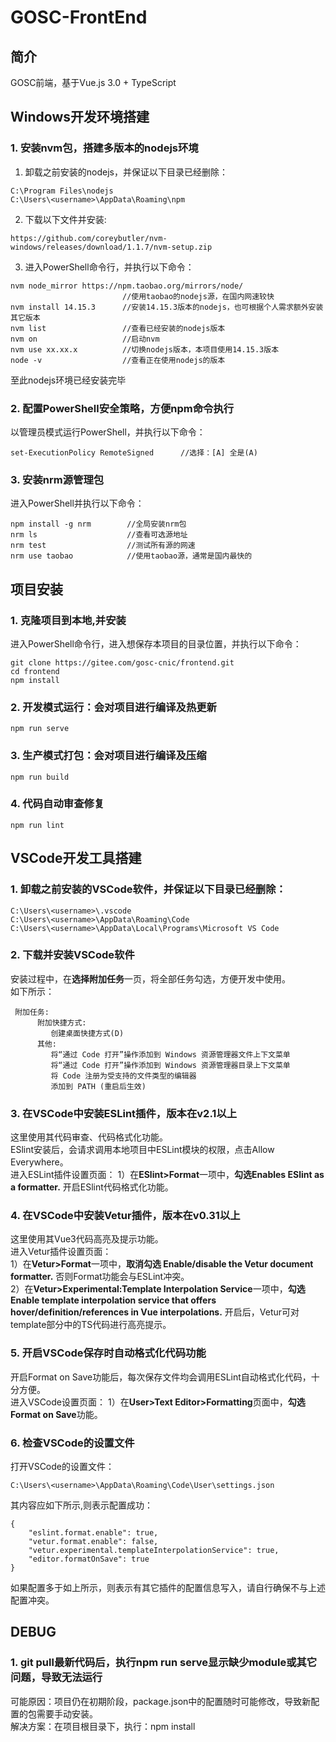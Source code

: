 # GOSC-FrontEnd

## 简介
GOSC前端，基于Vue.js 3.0 + TypeScript

## Windows开发环境搭建
### 1. 安装nvm包，搭建多版本的nodejs环境
1. 卸载之前安装的nodejs，并保证以下目录已经删除：
```
C:\Program Files\nodejs
C:\Users\<username>\AppData\Roaming\npm
```
2. 下载以下文件并安装:
```
https://github.com/coreybutler/nvm-windows/releases/download/1.1.7/nvm-setup.zip
```
3. 进入PowerShell命令行，并执行以下命令：
```
nvm node_mirror https://npm.taobao.org/mirrors/node/    
                         //使用taobao的nodejs源，在国内网速较快
nvm install 14.15.3      //安装14.15.3版本的nodejs，也可根据个人需求额外安装其它版本
nvm list                 //查看已经安装的nodejs版本
nvm on                   //启动nvm
nvm use xx.xx.x          //切换nodejs版本，本项目使用14.15.3版本
node -v                  //查看正在使用nodejs的版本
```
至此nodejs环境已经安装完毕

### 2. 配置PowerShell安全策略，方便npm命令执行
以管理员模式运行PowerShell，并执行以下命令：
```
set-ExecutionPolicy RemoteSigned      //选择：[A] 全是(A)
```
### 3. 安装nrm源管理包
进入PowerShell并执行以下命令：
```
npm install -g nrm        //全局安装nrm包
nrm ls                    //查看可选源地址
nrm test                  //测试所有源的网速
nrm use taobao            //使用taobao源，通常是国内最快的
```

## 项目安装
### 1. 克隆项目到本地,并安装
进入PowerShell命令行，进入想保存本项目的目录位置，并执行以下命令：
```
git clone https://gitee.com/gosc-cnic/frontend.git
cd frontend
npm install
```

### 2. 开发模式运行：会对项目进行编译及热更新
```
npm run serve
```

### 3. 生产模式打包：会对项目进行编译及压缩
```
npm run build
```

### 4. 代码自动审查修复
```
npm run lint
```

## VSCode开发工具搭建
### 1. 卸载之前安装的VSCode软件，并保证以下目录已经删除：
```
C:\Users\<username>\.vscode
C:\Users\<username>\AppData\Roaming\Code
C:\Users\<username>\AppData\Local\Programs\Microsoft VS Code
```
### 2. 下载并安装VSCode软件
安装过程中，在**选择附加任务**一页，将全部任务勾选，方便开发中使用。    
如下所示：
```
 附加任务:
      附加快捷方式:
         创建桌面快捷方式(D)
      其他:
         将“通过 Code 打开”操作添加到 Windows 资源管理器文件上下文菜单
         将“通过 Code 打开”操作添加到 Windows 资源管理器目录上下文菜单
         将 Code 注册为受支持的文件类型的编辑器
         添加到 PATH (重启后生效)
```

### 3. 在VSCode中安装ESLint插件，版本在v2.1以上
这里使用其代码审查、代码格式化功能。  
ESlint安装后，会请求调用本地项目中ESLint模块的权限，点击Allow Everywhere。  
进入ESLint插件设置页面：
    1）在**ESlint>Format**一项中，**勾选Enables ESlint as a formatter.** 开启ESlint代码格式化功能。

### 4. 在VSCode中安装Vetur插件，版本在v0.31以上
这里使用其Vue3代码高亮及提示功能。  
进入Vetur插件设置页面：  
    1）在**Vetur>Format**一项中，**取消勾选 Enable/disable the Vetur document formatter.** 否则Format功能会与ESLint冲突。  
    2）在**Vetur>Experimental:Template Interpolation Service**一项中，**勾选 Enable template interpolation service that offers hover/definition/references in Vue interpolations.** 开启后，Vetur可对template部分中的TS代码进行高亮提示。

### 5. 开启VSCode保存时自动格式化代码功能
开启Format on Save功能后，每次保存文件均会调用ESLint自动格式化代码，十分方便。  
进入VSCode设置页面：
    1）在**User>Text Editor>Formatting**页面中，**勾选Format on Save**功能。  

### 6. 检查VSCode的设置文件  
打开VSCode的设置文件：
```
C:\Users\<username>\AppData\Roaming\Code\User\settings.json
```
其内容应如下所示,则表示配置成功：
```
{
    "eslint.format.enable": true,
    "vetur.format.enable": false,
    "vetur.experimental.templateInterpolationService": true,
    "editor.formatOnSave": true
}
```
如果配置多于如上所示，则表示有其它插件的配置信息写入，请自行确保不与上述配置冲突。

## DEBUG
### 1. git pull最新代码后，执行npm run serve显示缺少module或其它问题，导致无法运行
可能原因：项目仍在初期阶段，package.json中的配置随时可能修改，导致新配置的包需要手动安装。  
解决方案：在项目根目录下，执行：npm install   
